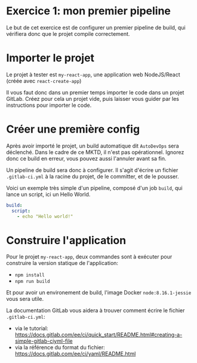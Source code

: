 Exercice 1: mon premier pipeline
===

Le but de cet exercice est de configurer un premier pipeline de build, qui vérifiera donc que le projet compile correctement.

# Importer le projet

Le projet à tester est `my-react-app`, une application web NodeJS/React (créée avec `react-create-app`)

Il vous faut donc dans un premier temps importer le code dans un projet GitLab. Créez pour cela un projet vide, puis laisser vous guider par les instructions pour importer le code.

# Créer une première config

Après avoir importé le projet, un build automatique dit `AutoDevOps` sera déclenché. Dans le cadre de ce MKTD, il n'est pas opérationnel. Ignorez donc ce build en erreur, vous pouvez aussi l'annuler avant sa fin.

Un pipeline de build sera donc à configurer. Il s'agit d'écrire un fichier `.gitlab-ci.yml` à la racine du projet, de le committer, et de le pousser.

Voici un exemple très simple d'un pipeline, composé d'un job `build`, qui lance un script, ici un Hello World.

```yaml
build:
  script:
    - echo "Hello world!"
``` 

# Construire l'application

Pour le projet `my-react-app`, deux commandes sont à exécuter pour construire la version statique de l'application:

- `npm install`
- `npm run build`

Et pour avoir un environement de build, l'image Docker `node:8.16.1-jessie` vous sera utile.

La documentation GitLab vous aidera à trouver comment écrire le fichier `.gitlab-ci.yml`:

- via le tutorial: https://docs.gitlab.com/ee/ci/quick_start/README.html#creating-a-simple-gitlab-ciyml-file
- via la référence du format du fichier: https://docs.gitlab.com/ee/ci/yaml/README.html
